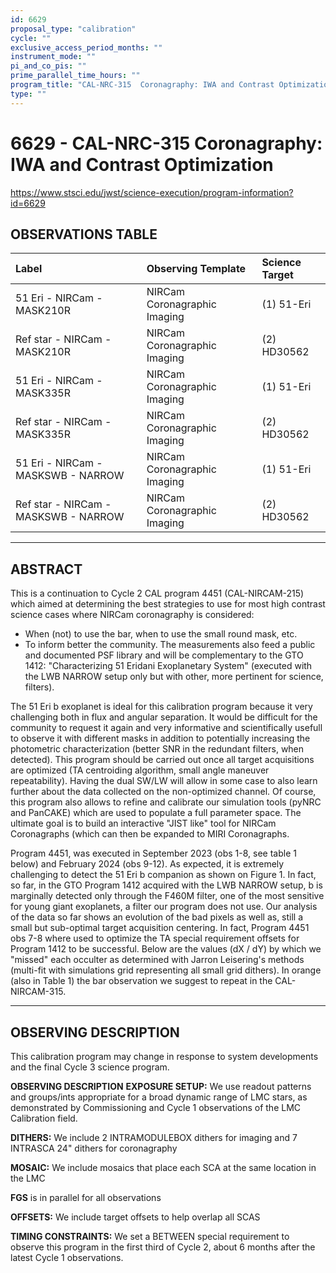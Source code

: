 ```yaml
---
id: 6629
proposal_type: "calibration"
cycle: ""
exclusive_access_period_months: ""
instrument_mode: ""
pi_and_co_pis: ""
prime_parallel_time_hours: ""
program_title: "CAL-NRC-315  Coronagraphy: IWA and Contrast Optimization"
type: ""
---
```

# 6629 - CAL-NRC-315  Coronagraphy: IWA and Contrast Optimization
https://www.stsci.edu/jwst/science-execution/program-information?id=6629
## OBSERVATIONS TABLE
| Label                               | Observing Template             | Science Target |
| :---------------------------------- | :----------------------------- | :------------- |
| 51 Eri - NIRCam - MASK210R          | NIRCam Coronagraphic Imaging   | (1) 51-Eri     |
| Ref star - NIRCam - MASK210R        | NIRCam Coronagraphic Imaging   | (2) HD30562    |
| 51 Eri - NIRCam - MASK335R          | NIRCam Coronagraphic Imaging   | (1) 51-Eri     |
| Ref star - NIRCam - MASK335R        | NIRCam Coronagraphic Imaging   | (2) HD30562    |
| 51 Eri - NIRCam - MASKSWB - NARROW  | NIRCam Coronagraphic Imaging   | (1) 51-Eri     |
| Ref star - NIRCam - MASKSWB - NARROW| NIRCam Coronagraphic Imaging   | (2) HD30562    |

---

## ABSTRACT

This is a continuation to Cycle 2 CAL program 4451 (CAL-NIRCAM-215) which aimed at determining the best strategies to use for most high contrast science cases where NIRCam coronagraphy is considered:
- When (not) to use the bar, when to use the small round mask, etc.
- To inform better the community.
The measurements also feed a public and documented PSF library and will be complementary to the GTO 1412: "Characterizing 51 Eridani Exoplanetary System" (executed with the LWB NARROW setup only but with other, more pertinent for science, filters).

The 51 Eri b exoplanet is ideal for this calibration program because it very challenging both in flux and angular separation.
It would be difficult for the community to request it again and very informative and scientifically usefull to observe it with different masks in addition to potentially increasing the photometric characterization (better SNR in the redundant filters, when detected). This program should be carried out once all target acquisitions are optimized (TA centroiding algorithm, small angle maneuver repeatability). Having the dual SW/LW will allow in some case to also learn further about the data collected on the non-optimized channel.
Of course, this program also allows to refine and calibrate our simulation tools (pyNRC and PanCAKE) which are used to populate a full parameter space. The ultimate goal is to build an interactive "JIST like" tool for NIRCam Coronagraphs (which can then be expanded to MIRI Coronagraphs.

Program 4451, was executed in September 2023 (obs 1-8, see table 1 below) and February 2024 (obs 9-12).
As expected, it is extremely challenging to detect the 51 Eri b companion as shown on Figure 1. In fact, so far, in the GTO Program 1412 acquired with the LWB NARROW setup, b is marginally detected only through the F460M filter, one of the most sensitive for young giant exoplanets, a filter our program does not use. Our analysis of the data so far shows an evolution of the bad pixels as well as, still a small but sub-optimal target acquisition centering. In fact, Program 4451 obs 7-8 where used to optimize the TA special requirement offsets for Program 1412 to be successful.
Below are the values (dX / dY) by which we "missed" each occulter as determined with Jarron Leisering's methods (multi-fit with simulations grid representing all small grid dithers). In orange (also in Table 1) the bar observation we suggest to repeat in the CAL-NIRCAM-315.

---

## OBSERVING DESCRIPTION

This calibration program may change in response to system developments and the final Cycle 3 science program.

**OBSERVING DESCRIPTION**
**EXPOSURE SETUP:** We use readout patterns and groups/ints appropriate for a broad dynamic range of LMC stars, as demonstrated by Commissioning and Cycle 1 observations of the LMC Calibration field.

**DITHERS:** We include 2 INTRAMODULEBOX dithers for imaging and 7 INTRASCA 24" dithers for coronagraphy

**MOSAIC:** We include mosaics that place each SCA at the same location in the LMC

**FGS** is in parallel for all observations

**OFFSETS:** We include target offsets to help overlap all SCAS

**TIMING CONSTRAINTS:** We set a BETWEEN special requirement to observe this program in the first third of Cycle 2, about 6 months after the latest Cycle 1 observations.